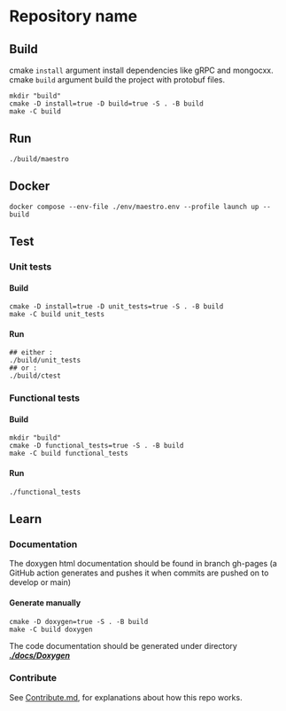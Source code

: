# Repository name

## Build
cmake `install` argument install dependencies like gRPC and mongocxx.
cmake `build` argument build the project with protobuf files.

```shell
mkdir "build"
cmake -D install=true -D build=true -S . -B build
make -C build
```

## Run

```shell
./build/maestro
```

## Docker
```shell
docker compose --env-file ./env/maestro.env --profile launch up --build
```

## Test

### Unit tests

#### Build

```shell
cmake -D install=true -D unit_tests=true -S . -B build
make -C build unit_tests
```

#### Run

```shell
## either :
./build/unit_tests
## or :
./build/ctest
```

### Functional tests

#### Build

```shell
mkdir "build"
cmake -D functional_tests=true -S . -B build
make -C build functional_tests
```

#### Run

```shell
./functional_tests
```

## Learn

### Documentation

The doxygen html documentation should be found in branch gh-pages
(a GitHub action generates and pushes it when commits are pushed on to develop or main)

#### Generate manually

```shell
cmake -D doxygen=true -S . -B build
make -C build doxygen
```

The code documentation should be generated under directory ***[./docs/Doxygen](./docs/Doxygen)***

### Contribute

See [Contribute.md](./Contribute.md), for explanations about how this repo works.